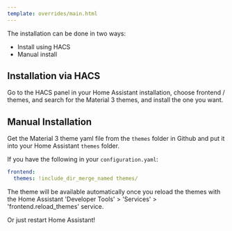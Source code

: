 ```yaml
---
template: overrides/main.html
---
```

The installation can be done in two ways:

- Install using HACS
- Manual install

## Installation via HACS
Go to the HACS panel in your Home Assistant installation, choose frontend / themes, and search for the Material 3 themes, and install the one you want.

## Manual Installation
Get the Material 3 theme yaml file from the `themes` folder in Github and put it into your Home Assistant `themes` folder.

If you have the following in your `configuration.yaml`:
```yaml
frontend:
  themes: !include_dir_merge_named themes/
```

The theme will be available automatically once you reload the themes with the Home Assistant 'Developer Tools' > 'Services' > 'frontend.reload_themes' service.

Or just restart Home Assistant!
